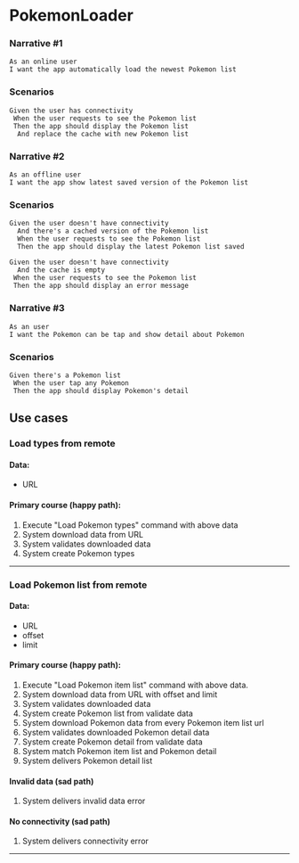 # PokemonLoader

### Narrative #1

```
As an online user
I want the app automatically load the newest Pokemon list 
```

### Scenarios

```
Given the user has connectivity
 When the user requests to see the Pokemon list
 Then the app should display the Pokemon list
  And replace the cache with new Pokemon list
```

### Narrative #2

```
As an offline user
I want the app show latest saved version of the Pokemon list
```

### Scenarios

```
Given the user doesn't have connectivity
  And there's a cached version of the Pokemon list
  When the user requests to see the Pokemon list
  Then the app should display the latest Pokemon list saved
  
Given the user doesn't have connectivity
  And the cache is empty
 When the user requests to see the Pokemon list
 Then the app should display an error message 
```

### Narrative #3

```
As an user
I want the Pokemon can be tap and show detail about Pokemon
```

### Scenarios

```
Given there's a Pokemon list
 When the user tap any Pokemon
 Then the app should display Pokemon's detail 
```


## Use cases

### Load types from remote

#### Data:
- URL

#### Primary course (happy path):
1. Execute "Load Pokemon types" command with above data
2. System download data from URL
3. System validates downloaded data
4. System create Pokemon types

---

### Load Pokemon list from remote

#### Data:
- URL
- offset
- limit

#### Primary course (happy path):
 
1. Execute "Load Pokemon item list" command with above data.
2. System download data from URL with offset and limit
3. System validates downloaded data
4. System create Pokemon list from validate data
5. System download Pokemon data from every Pokemon item list url
6. System validates downloaded Pokemon detail data
7. System create Pokemon detail from validate data
8. System match Pokemon item list and Pokemon detail
9. System delivers Pokemon detail list

#### Invalid data (sad path)

1. System delivers invalid data error

#### No connectivity (sad path)

1. System delivers connectivity error

---
